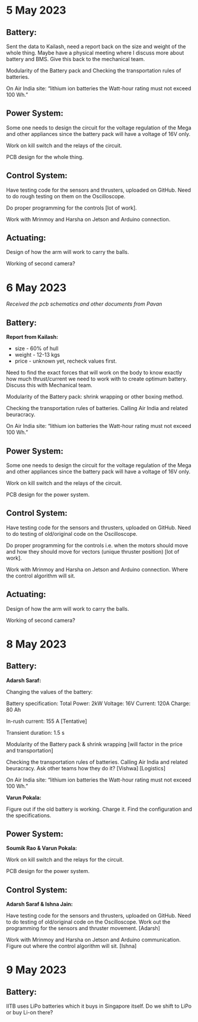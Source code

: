 # 5 May 2023



## Battery:

Sent the data to Kailash, need a report back on the size and weight of the whole thing. Maybe have a physical meeting where I discuss more about battery and BMS. Give this back to the mechanical team.

Modularity of the Battery pack and Checking the transportation rules of batteries.

On Air India site: “lithium ion batteries the Watt-hour rating must not exceed 100 Wh.”

## Power System:

Some one needs to design the circuit for the voltage regulation of the Mega and other appliances since the battery pack will have a voltage of 16V only. 

Work on kill switch and the relays of the circuit.

PCB design for the whole thing.

## Control System:

Have testing code for the sensors and thrusters, uploaded on GitHub. Need to do rough testing on them on the Oscilloscope. 

Do proper programming for the controls [lot of work].

Work with Mrinmoy and Harsha on Jetson and Arduino connection.

## Actuating:

Design of how the arm will work to carry the balls.

Working of second camera?

# 6 May 2023

*Received the pcb schematics and other documents from Pavan*

## Battery:

**Report from Kailash:** 

- size - 60% of hull
- weight - 12-13 kgs
- price - unknown yet, recheck values first.

Need to find the exact forces that will work on the body to know exactly how much thrust/current we need to work with to create optimum battery. Discuss this with Mechanical team.

Modularity of the Battery pack: shrink wrapping or other boxing method. 

Checking the transportation rules of batteries. Calling Air India and related beuracracy.

On Air India site: “lithium ion batteries the Watt-hour rating must not exceed 100 Wh.”

## Power System:

Some one needs to design the circuit for the voltage regulation of the Mega and other appliances since the battery pack will have a voltage of 16V only. 

Work on kill switch and the relays of the circuit.

PCB design for the power system.

## Control System:

Have testing code for the sensors and thrusters, uploaded on GitHub. Need to do testing of old/original code on the Oscilloscope. 

Do proper programming for the controls i.e. when the motors should move and how they should move for vectors (unique thruster position) [lot of work].

Work with Mrinmoy and Harsha on Jetson and Arduino connection. Where the control algorithm will sit.

## Actuating:

Design of how the arm will work to carry the balls.

Working of second camera?

# 8 May 2023

## Battery:

**Adarsh Saraf:**

Changing the values of the battery:

Battery specification:
Total Power: 2kW
Voltage: 16V
Current: 120A
Charge: 80 Ah

In-rush current: 155 A [Tentative]

Transient duration: 1.5 s

Modularity of the Battery pack & shrink wrapping [will factor in the price and transportation]

Checking the transportation rules of batteries. Calling Air India and related beuracracy. Ask other teams how they do it? [Vishwa] [Logistics]

On Air India site: “lithium ion batteries the Watt-hour rating must not exceed 100 Wh.”

**Varun Pokala:**

Figure out if the old battery is working. Charge it. Find the configuration and the specifications.

## Power System:

**Soumik Rao & Varun Pokala:**

Work on kill switch and the relays for the circuit.

PCB design for the power system.

## Control System:

**Adarsh Saraf & Ishna Jain:**

Have testing code for the sensors and thrusters, uploaded on GitHub. Need to do testing of old/original code on the Oscilloscope. Work out the programming for the sensors and thruster movement. [Adarsh]

Work with Mrinmoy and Harsha on Jetson and Arduino communication. Figure out where the control algorithm will sit. [Ishna]


# 9 May 2023

## Battery:

IITB uses LiPo batteries which it buys in Singapore itself. Do we shift to LiPo or buy Li-on there?
